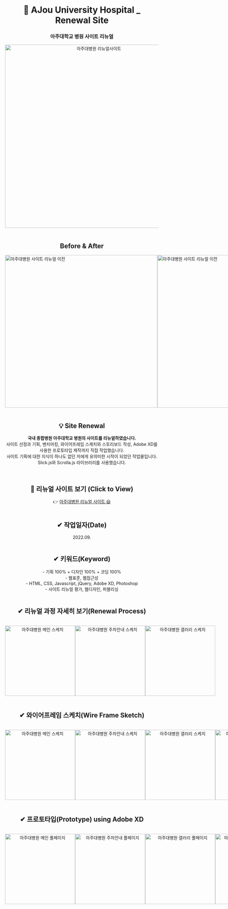 <div align=center><h1> 📌 AJou University Hospital _ Renewal Site</h1></div>

<div align=center><h3>아주대학교 병원 사이트 리뉴얼</h3></div>

<div align=center>
<img src="./img/ajouuniv_visual.png" width="600px" height="auto" alt="아주대병원 리뉴얼사이트">
</div>
<br>
<div align=center>
<h2>Before & After</h2>
</div>
<div style="display:flex; justify-content:space-between;">
<img src='./img/ajou_before.png' width='500' height='auto' alt='아주대병원 사이트 리뉴얼 이전'>
<img src='./img/ajou_after.png' width='500' height='auto' alt='아주대병원 사이트 리뉴얼 이전'>
</div>


<br>
<div align=center>
<h2>💡 Site Renewal </h2>

**국내 종합병원 아주대학교 병원의 사이트를 리뉴얼하였습니다.** <br>
사이트 선정과 기획, 벤치마킹, 와이어프레임 스케치와 스토리보드 작성, Adobe XD를 사용한 프로토타입 제작까지 직접 작업했습니다.
<br>
사이트 기획에 대한 지식이 하나도 없던 저에게 유의미한 시작이 되었던 작업물입니다.<br>
Slick.js와 Scrolla.js 라이브러리를 사용했습니다.

</div>

<br>

<div align=center>
<h2>👀 리뉴얼 사이트 보기 (Click to View) </h2>
👉 <a href="https://breeghty.github.io/AjouUniv.hospital/">아주대병원 리뉴얼 사이트 😃 </a>
</div>

<br>

<div align=center>
<h2>✔ 작업일자(Date)</h2>
2022.09.
</div>

<br>

<div align=center>
<h2>✔ 키워드(Keyword)</h2>
- 기획 100% + 디자인 100% + 코딩 100%<br>
- 웹표준, 웹접근성<br>
- HTML, CSS, Javascript, jQuery, Adobe XD, Photoshop<br>
- 사이트 리뉴얼 평가, 웹디자인, 퍼블리싱
</div>

<br>
<div align=center>
<h2>✔ 리뉴얼 과정 자세히 보기(Renewal Process)</h2>
</div>
<br>
<div align=center>
  <div style='display:flex'>
  <img align='top' src="./img/main_sketch.png" width="230" height="auto" alt="아주대병원 메인 스케치">
  <img align='top' src="./img/parking_sketch.png" width="230" height="auto" alt="아주대병원 주차안내 스케치">
  <img align='top' src="./img/gallery_sketch.png" width="230" height="auto" alt="아주대병원 갤러리 스케치">
  </div>
</div>




<br>
<div align=center>
<h2>✔ 와이어프레임 스케치(Wire Frame Sketch)</h2>
</div>
<br>
<div align=center>
  <div style='display:flex'>
  <img align='top' src="./img/main_sketch.png" width="230" height="auto" alt="아주대병원 메인 스케치">
  <img align='top' src="./img/parking_sketch.png" width="230" height="auto" alt="아주대병원 주차안내 스케치">
  <img align='top' src="./img/gallery_sketch.png" width="230" height="auto" alt="아주대병원 갤러리 스케치">
  <img align='top' src="./img/customer_sketch.png" width="230" height="auto" alt="아주대병원 고객의소리 스케치">
  </div>
</div>

<br>

<div align=center>
<h2>✔ 프로토타입(Prototype) using <strong>Adobe XD</strong></h2>
</div>
<br>
<div align=center>
  <div style='display:flex'>
  <img align='top' src="./img/mainprototype.png" width="230" height="auto" alt="아주대병원 메인 풀페이지">
  <img align='top' src="./img/parkingprototype.png" width="230" height="auto" alt="아주대병원 주차안내 풀페이지">
  <img align='top' src="./img/galleryprototype.png" width="230" height="auto" alt="아주대병원 갤러리 풀페이지">
  <img align='top' src="./img/customerprototype.png" width="230" height="auto" alt="아주대병원 고객의소리 풀페이지">
  </div>
</div>

